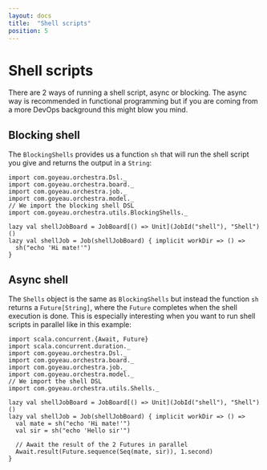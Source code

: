 ```yaml
---
layout: docs
title:  "Shell scripts"
position: 5
---
```


# Shell scripts

There are 2 ways of running a shell script, async or blocking. The async way is recommended in functional programming
but if you are coming from a more DevOps background this might blow you mind.

## Blocking shell

The `BlockingShells` provides us a function `sh` that will run the shell script you give and returns the output in a
`String`:
```tut:silent
import com.goyeau.orchestra.Dsl._
import com.goyeau.orchestra.board._
import com.goyeau.orchestra.job._
import com.goyeau.orchestra.model._
// We import the blocking shell DSL
import com.goyeau.orchestra.utils.BlockingShells._

lazy val shellJobBoard = JobBoard[() => Unit](JobId("shell"), "Shell")()
lazy val shellJob = Job(shellJobBoard) { implicit workDir => () =>
  sh("echo 'Hi mate!'")
}
```

## Async shell

The `Shells` object is the same as `BlockingShells` but instead the function `sh` returns a `Future[String]`, where
the `Future` completes when the shell execution is done. This is especially interesting when you want to run shell
scripts in parallel like in this example:
```tut:silent
import scala.concurrent.{Await, Future}
import scala.concurrent.duration._
import com.goyeau.orchestra.Dsl._
import com.goyeau.orchestra.board._
import com.goyeau.orchestra.job._
import com.goyeau.orchestra.model._
// We import the shell DSL
import com.goyeau.orchestra.utils.Shells._

lazy val shellJobBoard = JobBoard[() => Unit](JobId("shell"), "Shell")()
lazy val shellJob = Job(shellJobBoard) { implicit workDir => () =>
  val mate = sh("echo 'Hi mate!'")
  val sir = sh("echo 'Hello sir'")
  
  // Await the result of the 2 Futures in parallel
  Await.result(Future.sequence(Seq(mate, sir)), 1.second)
}
```
